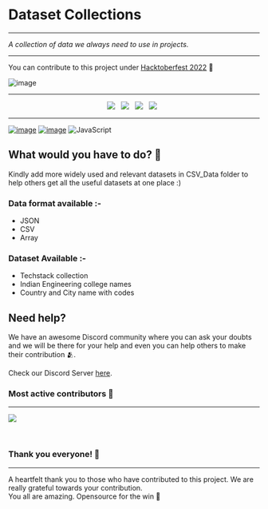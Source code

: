<h1> Dataset Collections </h1>
<hr>
<p><i> A collection of data we always need to use in projects. </i>   
</p>  

---

You can contribute to this project under [Hacktoberfest 2022](https://hacktoberfest.com/) 💫

![image](https://user-images.githubusercontent.com/70385488/192114009-0830321a-d227-4a4d-8411-6c03b54d7ce6.png)  

----

<p align="center">
  <a href="https://github.com/Clueless-Community/Datasets/issues"><img src="https://img.shields.io/github/issues/Clueless-Community/Datasets.svg?style=for-the-badge&logo=appveyor" /></a>&nbsp;&nbsp;
  <a href="https://github.com/Clueless-Community/Datasets/fork"><img src="https://img.shields.io/github/forks/Clueless-Community/collegeAPI.svg?style=for-the-badge&logo=appveyor" /></a>&nbsp;&nbsp;
  <a href="#"><img src="https://img.shields.io/github/stars/Clueless-Community/Datasets.svg?style=for-the-badge&logo=appveyor" /></a>&nbsp;&nbsp;
  <a href="https://github.com/Clueless-Community/collegeAPI/blob/master/LICENSE"><img src="https://img.shields.io/github/license/Clueless-Community/Datasets.svg?style=for-the-badge&logo=appveyor" /></a>&nbsp;&nbsp;
</p>

---


[![image](https://img.shields.io/badge/git-%23F05033.svg?style=for-the-badge&logo=git&logoColor=white)](https://github.com/)
[![image](https://img.shields.io/badge/github-%23121011.svg?style=for-the-badge&logo=github&logoColor=white)](https://github.com/)
![JavaScript](https://img.shields.io/badge/javascript-%23323330.svg?style=for-the-badge&logo=javascript&logoColor=%23F7DF1E)

## What would you have to do? 🤔  
Kindly add more widely used and relevant datasets in CSV_Data folder to help others get all the useful datasets at one place :) 


### Data format available :-
- JSON
- CSV
- Array

### Dataset Available :-
- Techstack collection
- Indian Engineering college names
- Country and City name with codes

## Need help? 
We have an awesome Discord community where you can ask your doubts and we will be there for your help and even you can help others to make their contribution 🫂.

Check our Discord Server [here](https://discord.gg/r5uKBGxT9T).

### Most active contributors 🚀
<hr>
<p align="start">
<a  href="https://github.com/Clueless-Community/Datasets/graphs/contributors">
  <img src="https://contrib.rocks/image?repo=Clueless-Community/Datasets" />
</a>
</p>
</br>

### Thank you everyone! 💚
<hr>
<p align="start">
A heartfelt thank you to those who have contributed to this project. We are really grateful towards your contribution. <br/> You all are amazing. Opensource for the win 🚀 </p>